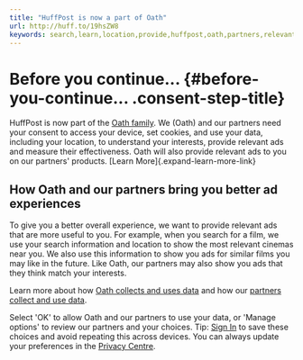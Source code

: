 ```yaml
---
title: "HuffPost is now a part of Oath"
url: http://huff.to/19hsZW8
keywords: search,learn,location,provide,huffpost,oath,partners,relevant,ads,interests,data
---
```

Before you continue\... {#before-you-continue... .consent-step-title}
=======================

HuffPost is now part of the [Oath family](/redirect?to=https%3A%2F%2Fmydata.oath.com%2F%23meetoath&brandDomain=www.huffpost.com&brandId=4tdr3clee0g3j&tos=eu&step=eu_singlepage&sessionId=3_cc-session_aa1f2201-2a42-4397-a1d6-a8ff7eaf945d&userType=NON_REG). We (Oath) and our partners need your consent to access your device, set cookies, and use your data, including your location, to understand your interests, provide relevant ads and measure their effectiveness. Oath will also provide relevant ads to you on our partners\' products. [Learn More]{.expand-learn-more-link}

How Oath and our partners bring you better ad experiences
---------------------------------------------------------

To give you a better overall experience, we want to provide relevant ads that are more useful to you. For example, when you search for a film, we use your search information and location to show the most relevant cinemas near you. We also use this information to show you ads for similar films you may like in the future. Like Oath, our partners may also show you ads that they think match your interests.

Learn more about how [Oath collects and uses data](/redirect?to=https%3A%2F%2Fmydata.oath.com%2F%23sharingdata) and how our [partners collect and use data](/collectConsent/partners?sessionId=3_cc-session_aa1f2201-2a42-4397-a1d6-a8ff7eaf945d&lang=en-us&step=EU_SINGLEPAGE).

Select \'OK\' to allow Oath and our partners to use your data, or \'Manage options\' to review our partners and your choices. Tip: [Sign In](https://login.huffpost.com?done=https%3A%2F%2Fwww.huffpost.com%2Fentry%2Fedward-snowden-treason-fox-news_n_3416078%3Fncid%3Dedlinkusaolp00000003&lang=en-us) to save these choices and avoid repeating this across devices. You can always update your preferences in the [Privacy Centre](/redirect?to=https://policies.oath.com/xw/en/oath/privacy/intl/index.html&brandDomain=www.huffpost.com&brandId=4tdr3clee0g3j&tos=eu&step=eu_singlepage&sessionId=3_cc-session_aa1f2201-2a42-4397-a1d6-a8ff7eaf945d&userType=NON_REG).
